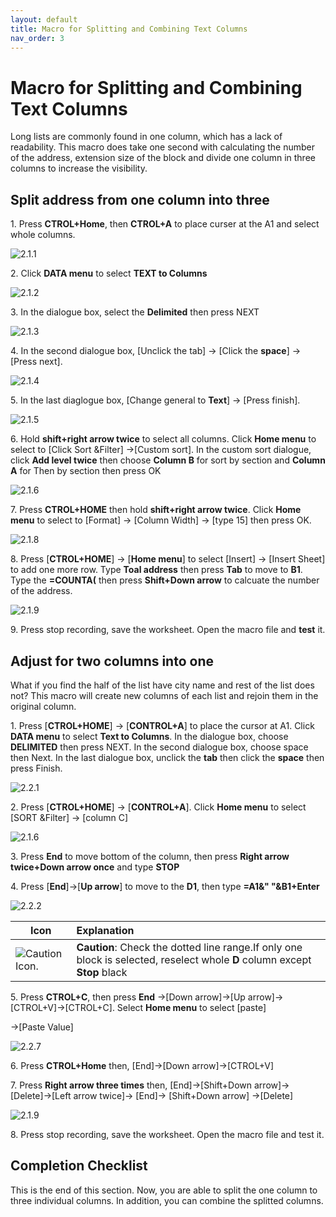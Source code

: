 ```yaml
---
layout: default
title: Macro for Splitting and Combining Text Columns
nav_order: 3
---
```


# Macro for Splitting and Combining Text Columns


Long lists are commonly found in one column, which has a lack of readability. This macro does take one second with calculating the number of the address, extension size of the block and divide one column in three columns to increase the visibility. 



 ## Split address from one column into three
 
 1\. Press **CTROL+Home**, then **CTROL+A** to place curser at the A1 and select whole columns.
 
 ![2.1.1](https://github.com/chase-lsc/Task-Automation-With-Excel-Macros/blob/gh-pages/images/2.1.1.png?raw=true)
 
 
 2\. Click **DATA menu** to select **TEXT to Columns**
 
 ![2.1.2](https://github.com/chase-lsc/Task-Automation-With-Excel-Macros/blob/gh-pages/images/2.1.2.png?raw=true)
 
 
 3\. In the dialogue box, select the **Delimited** then press NEXT
 
 ![2.1.3](https://github.com/chase-lsc/Task-Automation-With-Excel-Macros/blob/gh-pages/images/2.1.3.png?raw=true)
 
 
 4\. In the second dialogue box, [Unclick the tab] -> [Click the **space**] -> [Press next].
 
 ![2.1.4](https://github.com/chase-lsc/Task-Automation-With-Excel-Macros/blob/gh-pages/images/2.1.4.png?raw=true)
 
 
 5\. In the last diaglogue box, [Change general to **Text**] -> [Press finish].
 
 ![2.1.5](https://github.com/chase-lsc/Task-Automation-With-Excel-Macros/blob/gh-pages/images/2.1.5.png?raw=true)
 
 
 6\. Hold **shift+right arrow twice** to select all columns. Click **Home menu** to select to [Click Sort &Filter] ->[Custom sort].
     In the custom sort dialogue, click **Add level twice** then choose **Column B** for sort by section and **Column A** for Then by        section then press OK
 
 ![2.1.6](https://github.com/chase-lsc/Task-Automation-With-Excel-Macros/blob/gh-pages/images/2.1.6.png?raw=true)
    
    
 7\. Press **CTROL+HOME** then hold **shift+right arrow twice**. Click **Home menu** to select to [Format] -> [Column Width] 
   -> [type 15] then press OK.   
 
 ![2.1.8](https://github.com/chase-lsc/Task-Automation-With-Excel-Macros/blob/gh-pages/images/2.1.8.png?raw=true)
 
 
 8\. Press [**CTROL+HOME**] -> [**Home menu**] to select [Insert] -> [Insert Sheet] to add one more row.
     Type **Toal address** then press **Tab** to move to **B1**. Type the **=COUNTA(** then press **Shift+Down arrow** to calcuate the number of the address.
 
 
 ![2.1.9](https://github.com/chase-lsc/Task-Automation-With-Excel-Macros/blob/gh-pages/images/2.1.9.png?raw=true)
 
 
 9\. Press stop recording, save the worksheet. Open the macro file and **test** it.
 
 
 ## Adjust for two columns into one
 
 
 What if you find the half of the list have city name and rest of the list does not? This macro will create new columns of each list and  rejoin them in the original column.
 
 
 
 1\.  Press [**CTROL+HOME**] -> [**CONTROL+A**] to place the cursor at A1. Click **DATA menu** to select **Text to Columns**. In the dialogue box, choose **DELIMITED** then press NEXT. In the second dialogue box, choose space then Next. In the last dialogue box, unclick the **tab** then click the **space** then press Finish.
 
 
 ![2.2.1](https://github.com/chase-lsc/Task-Automation-With-Excel-Macros/blob/gh-pages/images/2.2.1.png?raw=true)
 
 
 2\. Press [**CTROL+HOME**] -> [**CONTROL+A**]. Click **Home menu** to select [SORT &Filter] -> [column C]
 
 ![2.1.6](https://github.com/chase-lsc/Task-Automation-With-Excel-Macros/blob/gh-pages/images/2.1.6.png?raw=true)
 
 
 
 3\. Press **End** to move bottom of the column, then press **Right arrow twice+Down arrow once** and type **STOP**
 
 
 4\. Press [**End**]->[**Up arrow**] to move to the **D1**, then type **=A1&" "&B1+Enter**
 
 
 ![2.2.2](https://github.com/chase-lsc/Task-Automation-With-Excel-Macros/blob/gh-pages/images/2.2.2.png?raw=true)
 
 
 |Icon|Explanation|
|-----|:------|
|![Caution Icon.](https://github.com/chase-lsc/Task-Automation-With-Excel-Macros/blob/gh-pages/images/caution.png?raw=true) |**Caution**: Check the dotted line range.If only one block is selected, reselect whole **D** column except **Stop** black|
 
 5\. Press **CTROL+C**, then press **End** ->[Down arrow]->[Up arrow]->[CTROL+V]->[CTROL+C]. Select **Home menu** to select [paste]
 
 ->[Paste Value]
 
 
 ![2.2.7](https://github.com/chase-lsc/Task-Automation-With-Excel-Macros/blob/gh-pages/images/2.2.7.png?raw=true)
 
 
 6\. Press **CTROL+Home** then, [End]->[Down arrow]->[CTROL+V]
 
 
 7\. Press **Right arrow three times** then, [End]->[Shift+Down arrow]->[Delete]->[Left arrow twice]-> [End]->
 [Shift+Down arrow] ->[Delete]
 
 ![2.1.9](https://github.com/chase-lsc/Task-Automation-With-Excel-Macros/blob/gh-pages/images/2.1.9.png?raw=true)
 
 
 
 8\. Press stop recording, save the worksheet. Open the macro file and test it.
 
 ## Completion Checklist
This is the end of this section. Now, you are able to split the one column to three individual columns.
In addition, you can combine the splitted columns.
